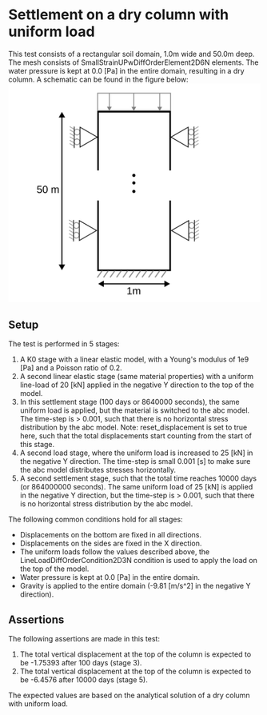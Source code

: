 # Settlement on a dry column with uniform load
This test consists of a rectangular soil domain, 1.0m wide and 50.0m deep. The mesh consists of SmallStrainUPwDiffOrderElement2D6N elements. The water pressure is kept at 0.0 [Pa] in the entire domain, resulting in a dry column. A schematic can be found in the figure below:
![Schematic](Schematic.svg)

## Setup

The test is performed in 5 stages:
1. A K0 stage with a linear elastic model, with a Young's modulus of 1e9 [Pa] and a Poisson ratio of 0.2.
2. A second linear elastic stage (same material properties) with a uniform line-load of 20 [kN] applied in the negative Y direction to the top of the model.
3. In this settlement stage (100 days or 8640000 seconds), the same uniform load is applied, but the material is switched to the abc model. The time-step is > 0.001, such that there is no horizontal stress distribution by the abc model. Note: reset_displacement is set to true here, such that the total displacements start counting from the start of this stage.
4. A second load stage, where the uniform load is increased to 25 [kN] in the negative Y direction. The time-step is small 0.001 [s] to make sure the abc model distributes stresses horizontally.
5. A second settlement stage, such that the total time reaches 10000 days (or 864000000 seconds). The same uniform load of 25 [kN] is applied in the negative Y direction, but the time-step is > 0.001, such that there is no horizontal stress distribution by the abc model.

The following common conditions hold for all stages:
  - Displacements on the bottom are fixed in all directions.
  - Displacements on the sides are fixed in the X direction.
  - The uniform loads follow the values described above, the LineLoadDiffOrderCondition2D3N condition is used to apply the load on the top of the model.
  - Water pressure is kept at 0.0 [Pa] in the entire domain.
  - Gravity is applied to the entire domain (-9.81 [m/s^2] in the negative Y direction).

## Assertions
The following assertions are made in this test:
1. The total vertical displacement at the top of the column is expected to be -1.75393 after 100 days (stage 3).
2. The total vertical displacement at the top of the column is expected to be -6.4576 after 10000 days (stage 5).

The expected values are based on the analytical solution of a dry column with uniform load.

